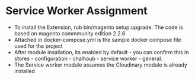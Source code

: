 # Service Worker Assignment
* To install the Extension, rub bin/magento setup:upgrade. The code is based on magento commmunity edition 2.2.6
* Attached in docker-compose.yml is the sample docker compose file used for the project
* After module insallation, its enabled by default - you can confirm this in stores - configuration - chalhoub - service worker - general.
* The Service worker module assumes the Cloudinary module is already installed
